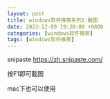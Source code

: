 ```yaml
---
layout: post
title: windows软件推荐系列1:截图
date: 2023-12-09 19:30:00 +0800
categories: [windows软件推荐]
tags: [windows软件推荐]
---
```


snipaste <https://zh.snipaste.com/>

按F1即可截图

mac下也可以使用